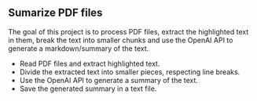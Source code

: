 ## Sumarize PDF files

The goal of this project is to process PDF files, extract the highlighted text in them,
break the text into smaller chunks and use the OpenAI API to generate a markdown/summary of the text.
- Read PDF files and extract highlighted text.
- Divide the extracted text into smaller pieces, respecting line breaks.
- Use the OpenAI API to generate a summary of the text.
- Save the generated summary in a text file.
